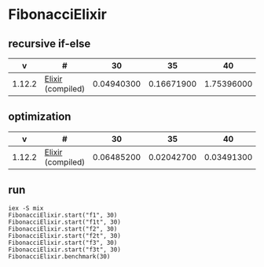# FibonacciElixir

## recursive if-else

| v | # | 30 | 35 | 40 | 45 |
| --- | --- | --- | --- | --- | --- |
| 1.12.2 | [Elixir](./fibo.ex) (compiled) | 0.04940300 | 0.16671900 | 1.75396000 | 21.32343600 |

## optimization

| v | # | 30 | 35 | 40 | 45 |
| --- | --- | --- | --- | --- | --- |
| 1.12.2 | [Elixir](./lib/fibonacci_elixir.ex) (compiled) | 0.06485200 | 0.02042700 | 0.03491300 | 0.02693800 |

## run

```
iex -S mix
FibonacciElixir.start("f1", 30)
FibonacciElixir.start("f1t", 30)
FibonacciElixir.start("f2", 30)
FibonacciElixir.start("f2t", 30)
FibonacciElixir.start("f3", 30)
FibonacciElixir.start("f3t", 30)
FibonacciElixir.benchmark(30)
```